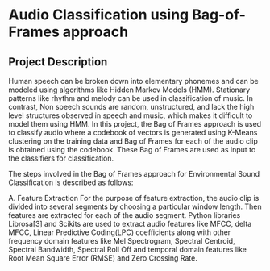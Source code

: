 
# Audio Classification using Bag-of-Frames approach

## Project Description 
Human speech can be broken down into elementary phonemes and can be modeled using algorithms like Hidden Markov Models (HMM). Stationary patterns like rhythm and melody can be used in classification of music. In contrast, Non speech sounds are random, unstructured, and lack the high level structures observed in speech and music, which makes it difficult to model them using HMM. In this project, the Bag of Frames approach is used to classify audio where a codebook of vectors is generated using K-Means clustering on the training data and  Bag of Frames for each of the audio clip is obtained using the codebook. These Bag of Frames are used as input to the classifiers for classification. 

The steps involved in the Bag of Frames approach for Environmental Sound Classification is described as follows: 


A.	Feature Extraction
    For the purpose of feature extraction, the audio clip is divided into several segments by choosing a particular window length. 
    Then features are extracted for each of the audio segment.
    Python libraries Librosa[3] and Scikits are used to extract audio features like MFCC, delta MFCC, Linear Predictive Coding(LPC)           coefficients along with other frequency domain features like Mel Spectrogram, Spectral Centroid, Spectral Bandwidth, Spectral Roll Off     and temporal domain features like Root Mean Square Error (RMSE) and Zero Crossing Rate. 
